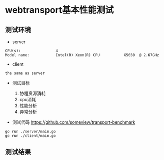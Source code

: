 # webtransport基本性能测试
## 测试环境
- server
```
CPU(s):                4
Model name:            Intel(R) Xeon(R) CPU           X5650  @ 2.67GHz
```

- client
```
the same as server
```
- 测试目标
  1. 协程资源消耗 
  2. cpu消耗
  3. 性能分析
  4. 异常分析

- 测试代码
https://github.com/someview/transport-benchmark
```
go run ./server/main.go
go run ./client/main.go
```

## 测试结果
